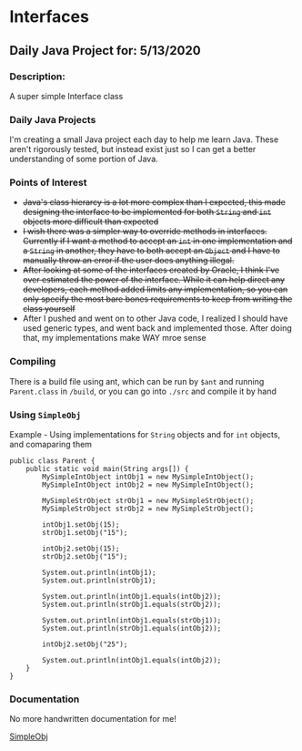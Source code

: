 # Interfaces
## Daily Java Project for: 5/13/2020

### Description:

A super simple Interface class 

### Daily Java Projects
I'm creating a small Java project each day to help me learn Java. These aren't rigorously tested, but instead exist just so I can get a better understanding of some portion of Java.

### Points of Interest
 + ~~Java's class hierarcy is a lot more complex than I expected, this made designing the interface to be implemented for both `String` and `int` objects more difficult than expected~~
 + ~~I wish there was a simpler way to override methods in interfaces. Currently if I want a method to accept an `int` in one implementation and a `String` in another, they have to both accept an `Object` and I have to manually throw an error if the user does anything illegal.~~
 + ~~After looking at some of the interfaces created by Oracle, I think I've over estimated the power of the interface. While it can help direct any developers, each method added limits any implementation, so you can only specify the most bare bones requirements to keep from writing the class yourself~~
 + After I pushed and went on to other Java code, I realized I should have used generic types, and went back and implemented those. After doing that, my implementations make WAY mroe sense

### Compiling

There is a build file using ant, which can be run by `$ant` and running `Parent.class` in `/build`, or you can go into `./src` and compile it by hand

### Using `SimpleObj`
Example - Using implementations for `String` objects and for `int` objects, and comaparing them

```
public class Parent {
	public static void main(String args[]) {
		MySimpleIntObject intObj1 = new MySimpleIntObject();
		MySimpleIntObject intObj2 = new MySimpleIntObject();

		MySimpleStrObject strObj1 = new MySimpleStrObject();
		MySimpleStrObject strObj2 = new MySimpleStrObject();

		intObj1.setObj(15);
		strObj1.setObj("15");

		intObj2.setObj(15);
		strObj2.setObj("15");

		System.out.println(intObj1);
		System.out.println(strObj1);		

		System.out.println(intObj1.equals(intObj2));
		System.out.println(strObj1.equals(strObj2));

		System.out.println(intObj1.equals(strObj1));
		System.out.println(strObj1.equals(intObj2));

		intObj2.setObj("25");

		System.out.println(intObj1.equals(intObj2));
	}
}

```

### Documentation

No more handwritten documentation for me!

[SimpleObj](https://theoriginalmatt.github.io/interfaces-daily-java-5-16/SimpleObj.html)
